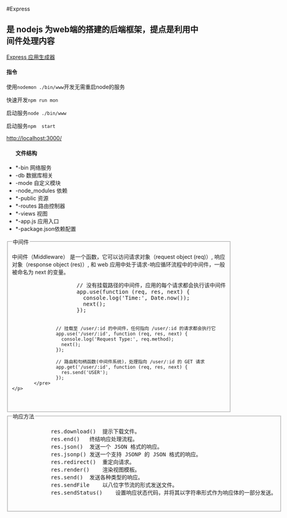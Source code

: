 #Express
<h2>是 nodejs 为web端的搭建的后端框架，提点是利用中间件处理内容</h2>

<p><a href="http://www.expressjs.com.cn/starter/generator.html">Express 应用生成器 </a></p>

<h4>指令</h4>

<p>
使用<code>nodemon ./bin/www</code>开发无需重启node的服务
</p>
<p>快速开发<code>npm run mon</code></p>
<p>启动服务<code>node ./bin/www</code></p>
<p>启动服务<code>npm  start</code></p>
<a href='http://localhost:3000/' >http://localhost:3000/</a>

<ul>
  <h4>文件结构</h4>
  <li>*-bin 网络服务
  <li>-db 数据库相关
  <li>-mode 自定义模块
  <li>-node_modules 依赖
  <li>*-public 资源
  <li>*-routes 路由控制器
  <li>*-views 视图
  <li>*-app.js 应用入口
  <li>*-package.json依赖配置
</ul>

<fieldset>
    <legend>中间件</legend>
    <p>
        中间件（Middleware） 是一个函数，它可以访问请求对象（request object (req)）, 响应对象（response object (res)）, 和 web 应用中处于请求-响应循环流程中的中间件，一般被命名为 next
        的变量。
        <pre>
                    // 没有挂载路径的中间件，应用的每个请求都会执行该中间件
                    app.use(function (req, res, next) {
                      console.log('Time:', Date.now());
                      next();
                    });
                    
                    // 挂载至 /user/:id 的中间件，任何指向 /user/:id 的请求都会执行它
                    app.use('/user/:id', function (req, res, next) {
                      console.log('Request Type:', req.method);
                      next();
                    });
                    
                    // 路由和句柄函数(中间件系统)，处理指向 /user/:id 的 GET 请求
                    app.get('/user/:id', function (req, res, next) {
                      res.send('USER');
                    });
            </pre>
    </p>
</fieldset>

<fieldset>
    <legend>响应方法</legend>
    <pre>
            res.download()	提示下载文件。
            res.end()	终结响应处理流程。
            res.json()	发送一个 JSON 格式的响应。
            res.jsonp()	发送一个支持 JSONP 的 JSON 格式的响应。
            res.redirect()	重定向请求。
            res.render()	渲染视图模板。
            res.send()	发送各种类型的响应。
            res.sendFile	以八位字节流的形式发送文件。
            res.sendStatus()	设置响应状态代码，并将其以字符串形式作为响应体的一部分发送。
    </pre>
</fieldset>

